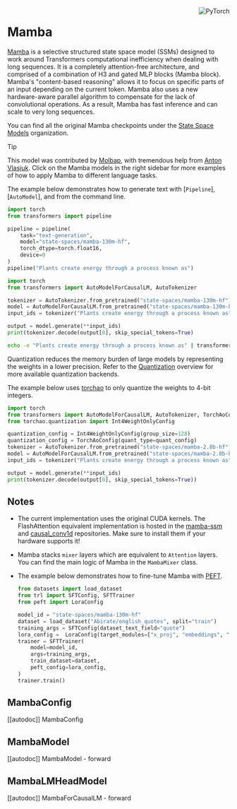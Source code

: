 <!--Copyright 2024 The HuggingFace Team. All rights reserved.

Licensed under the Apache License, Version 2.0 (the "License"); you may not use this file except in compliance with
the License. You may obtain a copy of the License at

http://www.apache.org/licenses/LICENSE-2.0

Unless required by applicable law or agreed to in writing, software distributed under the License is distributed on
an "AS IS" BASIS, WITHOUT WARRANTIES OR CONDITIONS OF ANY KIND, either express or implied. See the License for the
specific language governing permissions and limitations under the License.

⚠️ Note that this file is in Markdown but contain specific syntax for our doc-builder (similar to MDX) that may not be
rendered properly in your Markdown viewer.

-->

<div style="float: right;">
  <div class="flex flex-wrap space-x-1">
    <img alt="PyTorch" src="https://img.shields.io/badge/PyTorch-DE3412?style=flat&logo=pytorch&logoColor=white">
  </div>
</div>

# Mamba

[Mamba](https://huggingface.co/papers/2312.00752) is a selective structured state space model (SSMs) designed to work around Transformers computational inefficiency when dealing with long sequences.  It is a completely attention-free architecture, and comprised of a combination of H3 and gated MLP blocks (Mamba block). Mamba's "content-based reasoning" allows it to focus on specific parts of an input depending on the current token. Mamba also uses a new hardware-aware parallel algorithm to compensate for the lack of convolutional operations. As a result, Mamba has fast inference and can scale to very long sequences.

You can find all the original Mamba checkpoints under the [State Space Models](https://huggingface.co/state-spaces) organization.


> [!TIP]
> This model was contributed by [Molbap](https://huggingface.co/Molbap), with tremendous help from 
> [Anton Vlasjuk](https://github.com/vasqu).
> Click on the Mamba models in the right sidebar for more examples of how to apply Mamba to different language tasks.

The example below demonstrates how to generate text with [`Pipeline`], [`AutoModel`], and from the command line.

<hfoptions id="usage">
<hfoption id="Pipeline">

```py
import torch
from transformers import pipeline

pipeline = pipeline(
    task="text-generation",
    model="state-spaces/mamba-130m-hf",
    torch_dtype=torch.float16,
    device=0
)
pipeline("Plants create energy through a process known as")
```

</hfoption>
<hfoption id="AutoModel">

```py
import torch  
from transformers import AutoModelForCausalLM, AutoTokenizer  

tokenizer = AutoTokenizer.from_pretrained("state-spaces/mamba-130m-hf")
model = AutoModelForCausalLM.from_pretrained("state-spaces/mamba-130m-hf", torch_dtype=torch.float16, device_map="auto",)  
input_ids = tokenizer("Plants create energy through a process known as", return_tensors="pt").to("cuda")  

output = model.generate(**input_ids)  
print(tokenizer.decode(output[0], skip_special_tokens=True)
```

</hfoption>
<hfoption id="transformers CLI">

```bash
echo -e "Plants create energy through a process known as" | transformers run --task text-generation --model state-spaces/mamba-130m-hf --device 0
```

</hfoption>
</hfoptions>

Quantization reduces the memory burden of large models by representing the weights in a lower precision. Refer to the [Quantization](../quantization/overview) overview for more available quantization backends.

The example below uses [torchao](../quantization/torchao) to only quantize the weights to 4-bit integers.

```py
import torch
from transformers import AutoModelForCausalLM, AutoTokenizer, TorchAoConfig
from torchao.quantization import Int4WeightOnlyConfig

quantization_config = Int4WeightOnlyConfig(group_size=128)
quantization_config = TorchAoConfig(quant_type=quant_config)
tokenizer = AutoTokenizer.from_pretrained("state-spaces/mamba-2.8b-hf")
model = AutoModelForCausalLM.from_pretrained("state-spaces/mamba-2.8b-hf", torch_dtype=torch.bfloat16, quantization_config=quantization_config, device_map="auto",)
input_ids = tokenizer("Plants create energy through a process known as", return_tensors="pt").to("cuda")

output = model.generate(**input_ids)
print(tokenizer.decode(output[0], skip_special_tokens=True))
```
## Notes

- The current implementation uses the original CUDA kernels. The FlashAttention equivalent implementation is hosted in the [mamba-ssm](https://github.com/state-spaces/mamba) and [causal_conv1d](https://github.com/Dao-AILab/causal-conv1d) repositories. Make sure to install them if your hardware supports it!
- Mamba stacks `mixer` layers which are equivalent to `Attention` layers. You can find the main logic of Mamba in the `MambaMixer` class.
- The example below demonstrates how to fine-tune Mamba with [PEFT](https://huggingface.co/docs/peft).

  ```py
  from datasets import load_dataset
  from trl import SFTConfig, SFTTrainer
  from peft import LoraConfig

  model_id = "state-spaces/mamba-130m-hf"
  dataset = load_dataset("Abirate/english_quotes", split="train")
  training_args = SFTConfig(dataset_text_field="quote")
  lora_config =  LoraConfig(target_modules=["x_proj", "embeddings", "in_proj", "out_proj"])
  trainer = SFTTrainer(
      model=model_id,
      args=training_args,
      train_dataset=dataset,
      peft_config=lora_config,
  )
  trainer.train()
   ```

## MambaConfig

[[autodoc]] MambaConfig

## MambaModel

[[autodoc]] MambaModel
    - forward

## MambaLMHeadModel

[[autodoc]] MambaForCausalLM
    - forward

